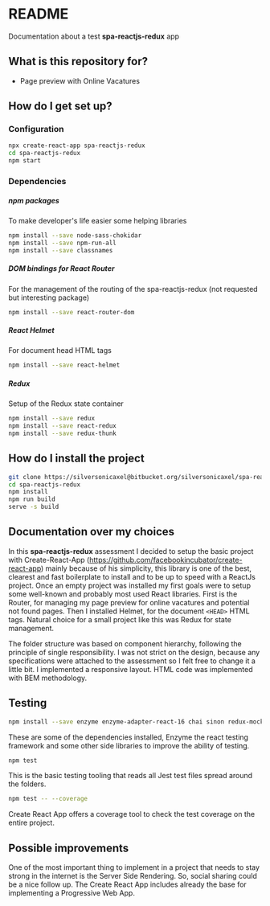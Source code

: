 # README

Documentation about a test **spa-reactjs-redux** app

## What is this repository for?

* Page preview with Online Vacatures


## How do I get set up?

### Configuration
```sh
npx create-react-app spa-reactjs-redux
cd spa-reactjs-redux
npm start
```

### Dependencies

##### npm packages
To make developer's life easier some helping libraries
```sh
npm install --save node-sass-chokidar
npm install --save npm-run-all
npm install --save classnames
```

##### DOM bindings for React Router
For the management of the routing of the spa-reactjs-redux (not requested but interesting package) 
```sh
npm install --save react-router-dom
```

##### React Helmet
For document head HTML tags 
```sh
npm install --save react-helmet
```

##### Redux
Setup of the Redux state container
```sh
npm install --save redux
npm install --save react-redux
npm install --save redux-thunk
```


## How do I install the project
```sh
git clone https://silversonicaxel@bitbucket.org/silversonicaxel/spa-reactjs-redux.git
cd spa-reactjs-redux
npm install
npm run build
serve -s build
```

## Documentation over my choices
In this **spa-reactjs-redux** assessment I decided to setup the basic project with Create-React-App (https://github.com/facebookincubator/create-react-app) mainly because of his simplicity,
this library is one of the best, clearest and fast boilerplate to install and to be up to speed with a ReactJs project.
Once an empty project was installed my first goals were to setup some well-known and probably most used React libraries.
First is the Router, for managing my page preview for online vacatures and potential not found pages. 
Then I installed Helmet, for the document `<HEAD>` HTML tags.
Natural choice for a small project like this was Redux for state management.

The folder structure was based on component hierarchy, following the principle of single responsibility.
I was not strict on the design, because any specifications were attached to the assessment so I felt free to change it a little bit.
I implemented a responsive layout.
HTML code was implemented with BEM methodology.


## Testing
```sh
npm install --save enzyme enzyme-adapter-react-16 chai sinon redux-mock-store
```
These are some of the dependencies installed, Enzyme the react testing framework and some other side libraries to improve the ability of testing.

```sh
npm test
```
This is the basic testing tooling that reads all Jest test files spread around the folders.

```sh
npm test -- --coverage
```
Create React App offers a coverage tool to check the test coverage on the entire project.


## Possible improvements
One of the most important thing to implement in a project that needs to stay strong in the internet is the Server Side Rendering.
So, social sharing could be a nice follow up.
The Create React App includes already the base for implementing a Progressive Web App.
